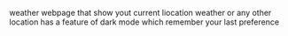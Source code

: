 weather webpage that show yout current liocation weather or any other location 
has a feature of dark mode which remember your last preference 
